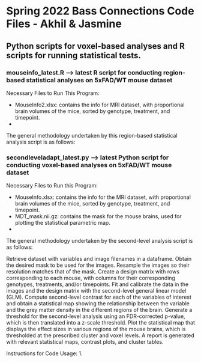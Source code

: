 # Spring 2022 Bass Connections Code Files - Akhil & Jasmine
## Python scripts for voxel-based analyses and R scripts for running statistical tests. 

### mouseinfo_latest.R --> latest R script for conducting region-based statistical analyses on 5xFAD/WT mouse dataset

Necessary Files to Run This Program: 
- MouseInfo2.xlsx: contains the info for MRI dataset, with proportional brain volumes of the mice, sorted by genotype, treatment, and timepoint. 
- 

The general methodology undertaken by this region-based statistical analysis script is as follows: 




### secondleveladapt_latest.py --> latest Python script for conducting voxel-based analyses on 5xFAD/WT mouse dataset

Necessary Files to Run this Program: 
- MouseInfo.xlsx: contains the info for the MRI dataset, with proportional brain volumes of the mice, sorted by genotype, treatment, and timepoint. 
- MDT_mask.nii.gz: contains the mask for the mouse brains, used for plotting the statistical parametric map. 
- 

The general methodology undertaken by the second-level analysis script is as follows: 

Retrieve dataset with variables and image filenames in a dataframe. Obtain the desired mask to be used for the images. Resample the images so their resolution matches that of the mask. Create a design matrix with rows corresponding to each mouse, with columns for their corresponding genotypes, treatments, and/or timepoints. Fit and calibrate the data in the images and the design matrix with the second-level general linear model (GLM). Compute second-level contrast for each of the variables of interest and obtain a statistical map showing the relationship between the variable and the grey matter density in the different regions of the brain. Generate a threshold for the second-level analysis using an FDR-corrected p-value, which is then translated into a z-scale threshold. Plot the statistical map that displays the effect sizes in various regions of the mouse brains, which is thresholded at the prescribed cluster and voxel levels. A report is generated with relevant statistical maps, contrast plots, and cluster tables.

Instructions for Code Usage: 
1. 


